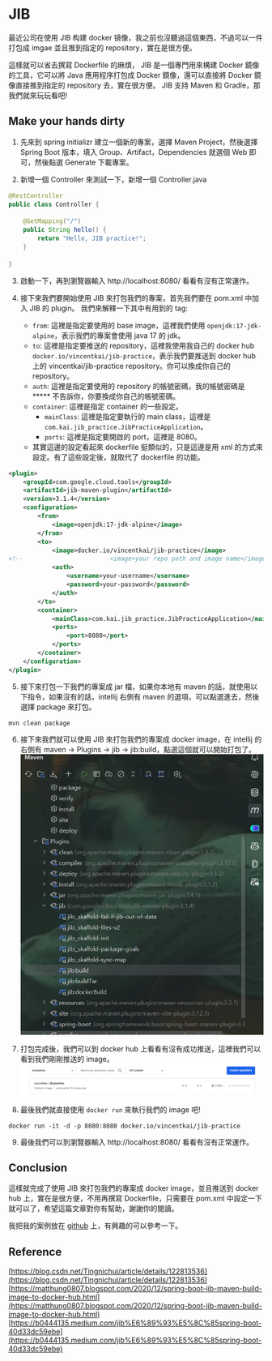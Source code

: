 # JIB

最近公司在使用 JIB 构建 docker 镜像，我之前也沒聽過這個東西，不過可以一件打包成 imgae 並且推到指定的 repository，實在是很方便。

這樣就可以省去撰寫 Dockerfile 的麻煩， JIB 是一個專門用來構建 Docker 鏡像的工具，它可以將 Java 應用程序打包成 Docker 鏡像，還可以直接將 Docker 鏡像直接推到指定的 repository 去，實在很方便。 JIB 支持 Maven 和 Gradle，那我們就來玩玩看吧!

## Make your hands dirty

1. 先來到 spring initializr 建立一個新的專案，選擇 Maven Project，然後選擇 Spring Boot 版本，填入 Group、Artifact，Dependencies 就選個 Web 即可，然後點選 Generate 下載專案。

2. 新增一個 Controller 來測試一下，新增一個 Controller.java

```java
@RestController
public class Controller {

    @GetMapping("/")
    public String hello() {
        return "Hello, JIB practice!";
    }

}
```

3. 啟動一下，再到瀏覽器輸入 http://localhost:8080/ 看看有沒有正常運作。

4. 接下來我們要開始使用 JIB 來打包我們的專案，首先我們要在 pom.xml 中加入 JIB 的 plugin。
    我們來解釋一下其中有用到的 tag:
    - `from`: 這裡是指定要使用的 base image，這裡我們使用 `openjdk:17-jdk-alpine`，表示我們的專案會使用 java 17 的 jdk。
    - `to`: 這裡是指定要推送的 repository，這裡我使用我自己的 docker hub `docker.io/vincentkai/jib-practice`，表示我們要推送到 docker hub 上的 vincentkai/jib-practice repository。你可以換成你自己的 repository。
    - `auth`: 這裡是指定要使用的 repository 的帳號密碼，我的帳號密碼是 ***** 不告訴你，你要換成你自己的帳號密碼。
    - `container`: 這裡是指定 container 的一些設定。
        - `mainClass`: 這裡是指定要執行的 main class，這裡是 `com.kai.jib_practice.JibPracticeApplication`。
        - `ports`: 這裡是指定要開啟的 port，這裡是 8080。
    - 其實這邊的設定看起來 dockerfile 挺類似的，只是這邊是用 xml 的方式來設定。有了這些設定後，就取代了 dockerfile 的功能。
```xml
<plugin>
    <groupId>com.google.cloud.tools</groupId>
    <artifactId>jib-maven-plugin</artifactId>
    <version>3.1.4</version>
    <configuration>
        <from>
            <image>openjdk:17-jdk-alpine</image>
        </from>
        <to>
            <image>docker.io/vincentkai/jib-practice</image>
<!--						<image>your repo path and image name</image>-->
            <auth>
                <username>your-username</username>
                <password>your-password</password>
            </auth>
        </to>
        <container>
            <mainClass>com.kai.jib_practice.JibPracticeApplication</mainClass>
            <ports>
                <port>8080</port>
            </ports>
        </container>
    </configuration>
</plugin>
```

5. 接下來打包一下我們的專案成 jar 檔，如果你本地有 maven 的話，就使用以下指令，如果沒有的話，intellij 右側有 maven 的選項，可以點選進去，然後選擇 package 來打包。

```shell
mvn clean package
```

6. 接下來我們就可以使用 JIB 來打包我們的專案成 docker image，在 intellij 的右側有 maven -> Plugins -> jib -> jib:build，點選這個就可以開始打包了。
![alt text](image.png)

7. 打包完成後，我們可以到 docker hub 上看看有沒有成功推送，這裡我們可以看到我們剛剛推送的 image。
![alt text](image-1.png)

8. 最後我們就直接使用 `docker run` 來執行我們的 image 吧!

```shell
docker run -it -d -p 8080:8080 docker.io/vincentkai/jib-practice
```

9. 最後我們可以到瀏覽器輸入 http://localhost:8080/ 看看有沒有正常運作。



## Conclusion

這樣就完成了使用 JIB 來打包我們的專案成 docker image，並且推送到 docker hub 上，實在是很方便，不用再撰寫 Dockerfile，只需要在 pom.xml 中設定一下就可以了，希望這篇文章對你有幫助，謝謝你的閱讀。

我把我的案例放在 [github](https://github.com/mister33221/spring-boot-jib-practice.git) 上，有興趣的可以參考一下。

## Reference

[https://blog.csdn.net/Tingnichui/article/details/122813536](https://blog.csdn.net/Tingnichui/article/details/122813536)
[https://matthung0807.blogspot.com/2020/12/spring-boot-jib-maven-build-image-to-docker-hub.html](https://matthung0807.blogspot.com/2020/12/spring-boot-jib-maven-build-image-to-docker-hub.html)
[https://b0444135.medium.com/jib%E6%89%93%E5%8C%85spring-boot-40d33dc59ebe](https://b0444135.medium.com/jib%E6%89%93%E5%8C%85spring-boot-40d33dc59ebe)